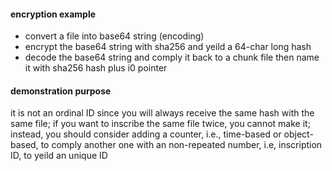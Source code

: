 #### encryption example
- convert a file into base64 string (encoding)
- encrypt the base64 string with sha256 and yeild a 64-char long hash
- decode the base64 string and comply it back to a chunk file then name it with sha256 hash plus i0 pointer
#### demonstration purpose
it is not an ordinal ID since you will always receive the same hash with the same file; if you want to inscribe the same file twice, you cannot make it; instead, you should consider adding a counter, i.e., time-based or object-based, to comply another one with an non-repeated number, i.e, inscription ID, to yeild an unique ID

